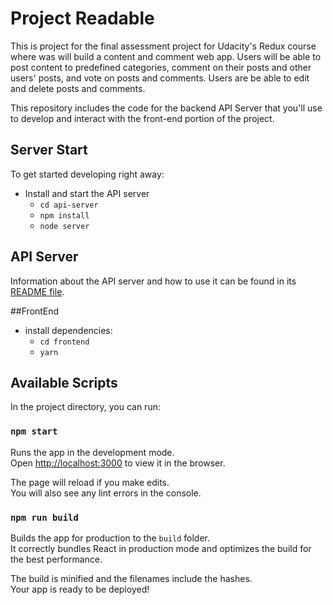 # Project Readable

This is  project for the final assessment project for Udacity's Redux course where was will build a content and comment web app. Users will be able to post content to predefined categories, comment on their posts and other users' posts, and vote on posts and comments. Users are be able to edit and delete posts and comments.

This repository includes the code for the backend API Server that you'll use to develop and interact with the front-end portion of the project.

## Server Start

To get started developing right away:

* Install and start the API server
    - `cd api-server`
    - `npm install`
    - `node server`

## API Server

Information about the API server and how to use it can be found in its [README file](api-server/README.md).


##FrontEnd 

* install dependencies:
    - `cd frontend`
    - `yarn`

## Available Scripts

In the project directory, you can run:

### `npm start`

Runs the app in the development mode.<br>
Open [http://localhost:3000](http://localhost:3000) to view it in the browser.

The page will reload if you make edits.<br>
You will also see any lint errors in the console.

### `npm run build`

Builds the app for production to the `build` folder.<br>
It correctly bundles React in production mode and optimizes the build for the best performance.

The build is minified and the filenames include the hashes.<br>
Your app is ready to be deployed!

